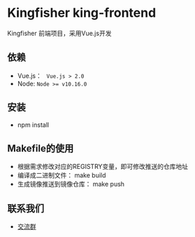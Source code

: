 # Kingfisher king-frontend

Kingfisher 前端项目，采用Vue.js开发

## 依赖

- Vue.js： ` Vue.js > 2.0`
- Node: `Node >= v10.16.0`

## 安装
- npm install

## Makefile的使用

- 根据需求修改对应的REGISTRY变量，即可修改推送的仓库地址
- 编译成二进制文件： make build
- 生成镜像推送到镜像仓库： make push

## 联系我们
- [交流群](https://github.com/duiniwukenaihe/community/blob/master/contact_us/README.md)

